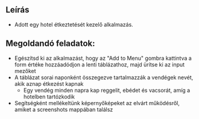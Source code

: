 ## Leírás

* Adott egy hotel étkeztetését kezelő alkalmazás.

## Megoldandó feladatok:

* Egészítsd ki az alkalmazást, hogy az "Add to Menu" gombra kattintva a form értéke hozzáadódjon a lenti táblázathoz, majd ürítse ki az input mezőket
* A táblázat sorai naponként összegezve tartalmazzák a vendégek nevét, akik aznap étkezést kapnak
  * Egy vendég minden napra kap reggelit, ebédet és vacsorát, amíg a hotelben tartózkodik
* Segítségként mellékeltünk képernyőképeket az elvárt működésről, amiket a screenshots mappában találsz

